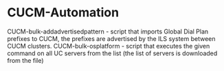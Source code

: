 # CUCM-Automation
CUCM-bulk-addadvertisedpattern - script that imports Global Dial Plan prefixes to CUCM, the prefixes are advertised by the ILS system between CUCM clusters.
CUCM-bulk-osplatform - script that executes the given command on all UC servers from the list (the list of servers is downloaded from the file)
